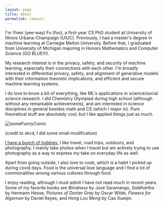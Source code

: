 ```yaml
---
layout: page
title: About
permalink: /about/
---
```

I'm Yiwei (yee-way) Fu (foo), a first-year CS PhD student at University of Illinois Urbana-Champaign (UIUC). Previously, I had a master's degree in machine learning at Carnegie Mellon University. Before that, I graduated from University of Michigan majoring in Honors Mathematics and Computer Science (GO BLUE!!!).

My research interest is in the privacy, safety, and security of machine learning, especially their connections with each other. I'm broadly interested in differential privacy, safety, and alignment of generative models with their information theoretic implications, and efficient and secure machine learning systems.

I do love to know a bit of everything, like ML's applications in science/social science research. I did Chemistry Olympiad during high school (although without any remarkable achievements), and am interested in science disciplines in general besides math and CS (which I major in). Pure theoretical stuff are absolutely cool, but I like applied things just as much.

![someFunnyComic](../assets/images/about/fieldPurity.png)

<p class="caption-text">(credit to xkcd, I did some small modification)</p>

[I have a bunch of hobbies.](../fun) I like travel, road trips, outdoors, and photography. I mainly take photos when I travel but am actively trying to use photography as a way to express my take on everyday life as well.

Apart from going outside, I also love to cook, which is a habit I picked up during covid days. Food is the universal love language and I find a lot of commonalities among various cultures through food.

I enjoy reading, although I must admit I have not read much in recent years. Some of my favorite books are *Blindness* by José Saramango, *Siddhartha* by Hermann Hesse, *Pictures of Dorian Gray* by Oscar Wilde, *Flowers for Algernon* by Daniel Keyes, and *Hong Lou Meng* by Cao Xueqin.

<!-- Alright, we are all naive children in front of the universe of thoughts. -->

<!-- <script>
    document.write('<a href="' + document.referrer + '">I think you would like to go back</a>');
</script> -->